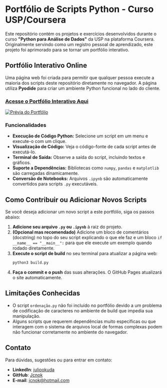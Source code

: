 # Portfólio de Scripts Python - Curso USP/Coursera

Este repositório contém os projetos e exercícios desenvolvidos durante o curso **"Python para Análise de Dados"** da USP na plataforma Coursera. Originalmente servindo como um registro pessoal de aprendizado, este projeto foi aprimorado para se tornar um portfólio interativo.

## Portfólio Interativo Online

Uma página web foi criada para permitir que qualquer pessoa execute a maioria dos scripts deste repositório diretamente no navegador. A página utiliza **Pyodide** para criar um ambiente Python funcional no lado do cliente.

### **[Acesse o Portfólio Interativo Aqui](https://jcnok.github.io/Coursera_USP_Python/)**

[![Prévia do Portfólio](https://i.imgur.com/your-image-url.png)](https://jcnok.github.io/Coursera_USP_Python/)  <!-- TODO: Adicionar um URL de imagem de prévia -->

### Funcionalidades

- **Execução de Código Python:** Selecione um script em um menu e execute-o com um clique.
- **Visualização de Código:** Veja o código-fonte de cada script antes de executá-lo.
- **Terminal de Saída:** Observe a saída do script, incluindo textos e gráficos.
- **Suporte a Dependências:** Bibliotecas como `numpy`, `pandas` e `matplotlib` são carregadas dinamicamente.
- **Conversão de Notebooks:** Arquivos `.ipynb` são automaticamente convertidos para scripts `.py` executáveis.

## Como Contribuir ou Adicionar Novos Scripts

Se você deseja adicionar um novo script a este portfólio, siga os passos abaixo:

1.  **Adicione seu arquivo `.py` ou `.ipynb`** à raiz do projeto.
2.  **(Opcional mas recomendado)** Adicione um bloco de comentários (docstring) no topo do seu script explicando o que ele faz e um bloco `if __name__ == "__main__":` para que ele execute um exemplo quando rodado diretamente.
3.  **Execute o script de build** no seu terminal para atualizar a página web:
    ```bash
    python3 build.py
    ```
4.  **Faça o commit e o push** das suas alterações. O GitHub Pages atualizará o site automaticamente.

## Limitações Conhecidas

- O script `ordenação.py` não foi incluído no portfólio devido a um problema de codificação de caracteres no ambiente de build que impedia sua manipulação.
- Alguns scripts que requerem dependências muito específicas ou que interagem com o sistema de arquivos local de formas complexas podem não funcionar corretamente no ambiente do navegador.

## Contato

Para dúvidas, sugestões ou para entrar em contato:

- **LinkedIn**: [juliookuda](https://www.linkedin.com/in/juliookuda/)
- **GitHub**: [Jcnok](https://github.com/Jcnok)
- **E-mail**: jcnok@hotmail.com
